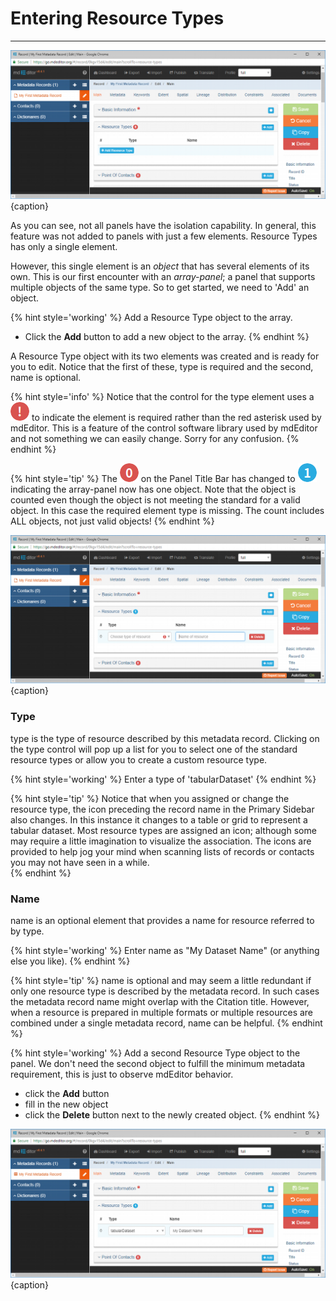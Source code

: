 # Entering Resource Types 
---

![Editing Window - Main - Resource Types](/assets/get-started/edit-window-main-resource-1.png){caption}

As you can see, not all panels have the isolation capability.  In general, this feature was not added to panels with just a few elements. <span class="md-panel">Resource Types</span> has only a single element.  

However, this single element is an *object* that has several elements of its own.  This is our first encounter with an *array-panel*; a panel that supports multiple objects of the same type.  So to get started, we need to 'Add' an object.

{% hint style='working' %}
  Add a <span class="md-panel">Resource Type</span> object to the array.
  * Click the <strong class="btn btn-info btn-xs"> <i class="fa fa-plus"> </i> Add</strong> button to add a new object to the array.
{% endhint %}

A <span class="md-panel">Resource Type</span> object with its two elements was created and is ready for you to edit.  Notice that the first of these, <span class="md-element">type</span> is required and the second, <span class="md-element">name</span> is optional.  

{% hint style='info' %}
  Notice that the control for the <span class="md-element">type</span> element uses a ![](/assets/bullets/bang-red.png) to indicate the element is required rather than the red asterisk used by mdEditor.  This is a feature of the control software library used by mdEditor and not something we can easily change.  Sorry for any confusion. 
{% endhint %}

{% hint style='tip' %}
  The ![](/assets/bullets/count-red.png) on the <span class="md-window">Panel Title Bar</span> has changed to ![](/assets/bullets/count-blue.png) indicating the array-panel now has one object.  Note that the object is counted even though the object is not meeting the standard for a valid object. In this case the required element <span class="md-element">type</span> is missing.  The count includes ALL objects, not just valid objects!
{% endhint %}

![Editing Window - Main - Resource Type new object](/assets/get-started/edit-window-main-resource-2.png){caption}

### Type <i class="fa fa-asterisk required" title="Required"> </i>

<span class="md-element">type</span> is the type of resource described by this metadata record.  Clicking on the <span class="md-element">type</span> control will pop up a list for you to select one of the standard resource types or allow you to create a custom resource type.

{% hint style='working' %}
  Enter a <span class="md-element">type</span> of 'tabularDataset'
{% endhint %}

{% hint style='tip' %}
  Notice that when you assigned or change the resource <span class="md-element">type</span>, the icon preceding the record name in the <span class="md-window">Primary Sidebar</span> also changes.  In this instance it changes to a table or grid <i class="fa fa-table"> </i> to represent a tabular dataset.  Most resource types are assigned an icon; although some may require a little imagination to visualize the association.  The icons are provided to help jog your mind when scanning lists of records or contacts you may not have seen in a while.  
{% endhint %}

### Name 
<span class="md-element">name</span> is an optional element that provides a name for resource referred to by <span class="md-element">type</span>.  

{% hint style='working' %}
  Enter <span class="md-element">name</span> as "My Dataset Name" (or anything else you like).
{% endhint %}

{% hint style='tip' %}
  <span class="md-element">name</span> is optional and may seem a little redundant if only one resource type is described by the metadata record.  In such cases the metadata record <span class="md-element">name</span> might overlap with the <span class="md-panel">Citation</span> <span class="md-element">title</span>.  However, when a resource is prepared in multiple formats or multiple resources are combined under a single metadata record, <span class="md-element">name</span> can be helpful.
{% endhint %}

{% hint style='working' %}
  Add a second <span class="md-panel">Resource Type</span> object to the panel.  We don't need the second object to fulfill the minimum metadata requirement, this is just to observe mdEditor behavior.
  * click the <strong class="btn btn-info btn-xs"> <i class="fa fa-plus"> </i> Add</strong> button
  * fill in the new object
  * click the <strong class="btn btn-danger btn-xs"> <i class="fa fa-times"> </i> Delete</strong> button next to the newly created object. 
{% endhint %}

![Editing Window - Main - Resource Type complete object](/assets/get-started/edit-window-main-resource-3.png){caption}
